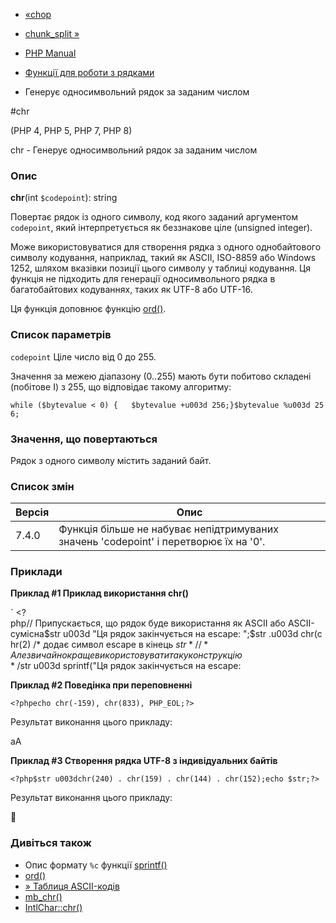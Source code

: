 - [«chop](function.chop.md)
- [chunk_split »](function.chunk-split.md)

- [PHP Manual](index.md)
- [Функції для роботи з рядками](ref.strings.md)
- Генерує односимвольний рядок за заданим числом

#chr

(PHP 4, PHP 5, PHP 7, PHP 8)

chr - Генерує односимвольний рядок за заданим числом

### Опис

**chr**(int `$codepoint`): string

Повертає рядок із одного символу, код якого заданий аргументом
`codepoint`, який інтерпретується як беззнакове ціле (unsigned
integer).

Може використовуватися для створення рядка з одного однобайтового символу
кодування, наприклад, такий як ASCII, ISO-8859 або Windows 1252, шляхом
вказівки позиції цього символу у таблиці кодування. Ця функція не
підходить для генерації односимвольного рядка в багатобайтових кодуваннях,
таких як UTF-8 або UTF-16.

Ця функція доповнює функцію [ord()](function.ord.md).

### Список параметрів

`codepoint`
Ціле число від 0 до 255.

Значення за межею діапазону (0..255) мають бути побитово складені
(побітове І) з 255, що відповідає такому алгоритму:

`while ($bytevalue < 0) {   $bytevalue +u003d 256;}$bytevalue %u003d 256;`

### Значення, що повертаються

Рядок з одного символу містить заданий байт.

### Список змін

| Версія | Опис                                                                                  |
| ------ | ------------------------------------------------------------------------------------- |
| 7.4.0  | Функція більше не набуває непідтримуваних значень 'codepoint' і перетворює їх на '0'. |

### Приклади

**Приклад #1 Приклад використання **chr()****

` <?php// Припускається, що рядок буде використання як ASCII або ASCII-сумісна$str u003d "Ця рядок закінчується на escape: ";$str .u003d chr(chr(2) /* додає символ escape в кінець $str *//* Але звичайно краще використовувати таку конструкцію */$str u003d sprintf("Ця рядок закінчується на escape: 

**Приклад #2 Поведінка при переповненні**

`<?phpecho chr(-159), chr(833), PHP_EOL;?> `

Результат виконання цього прикладу:

aA

**Приклад #3 Створення рядка UTF-8 з індивідуальних байтів**

`<?php$str u003dchr(240) . chr(159) . chr(144) . chr(152);echo $str;?> `

Результат виконання цього прикладу:


🐘

### Дивіться також

- Опис формату `%c` функції [sprintf()](function.sprintf.md)
- [ord()](function.ord.md)
- [» Таблиця ASCII-кодів](https://www.man7.org/linux/man-pages/man7/ascii.7.md)
- [mb_chr()](function.mb-chr.md)
- [IntlChar::chr()](intlchar.chr.md)
